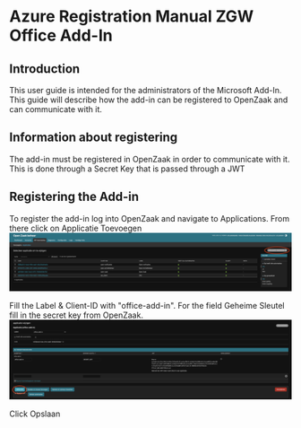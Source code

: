 # Azure Registration Manual ZGW Office Add-In

## Introduction
This user guide is intended for the administrators of the Microsoft Add-In. This guide will describe how the add-in can be registered to OpenZaak and can communicate with it.

## Information about registering
The add-in must be registered in OpenZaak in order to communicate with it. This is done through a Secret Key that is passed through a JWT

## Registering the Add-in
To register the add-in log into OpenZaak and navigate to Applications. From there click on Applicatie Toevoegen
![Applications](./images/open-zaak/applications.png)

Fill the Label & Client-ID with "office-add-in". For the field Geheime Sleutel fill in the secret key from OpenZaak.
![Add Application](./images/open-zaak/add-application.png)

Click Opslaan 